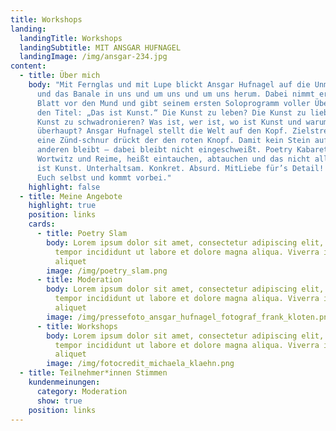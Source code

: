 ```yaml
---
title: Workshops
landing:
  landingTitle: Workshops
  landingSubtitle: MIT ANSGAR HUFNAGEL
  landingImage: /img/ansgar-234.jpg
content:
  - title: Über mich
    body: "Mit Fernglas und mit Lupe blickt Ansgar Hufnagel auf die Unmöglichkeiten
      und das Banale in uns und um uns und um uns herum. Dabei nimmt er kein
      Blatt vor den Mund und gibt seinem ersten Soloprogramm voller Überzeugung
      den Titel: „Das ist Kunst.“ Die Kunst zu leben? Die Kunst zu lieben? Die
      Kunst zu schwadronieren? Was ist, wer ist, wo ist Kunst und warum
      überhaupt? Ansgar Hufnagel stellt die Welt auf den Kopf. Zielstrebig wie
      eine Zünd-schnur drückt der den roten Knopf. Damit kein Stein auf dem
      anderen bleibt – dabei bleibt nicht eingeschweißt. Poetry Kabarettheißt
      Wortwitz und Reime, heißt eintauchen, abtauchen und das nicht alleine. Das
      ist Kunst. Unterhaltsam. Konkret. Absurd. MitLiebe für’s Detail! Überzeugt
      Euch selbst und kommt vorbei."
    highlight: false
  - title: Meine Angebote
    highlight: true
    position: links
    cards:
      - title: Poetry Slam
        body: Lorem ipsum dolor sit amet, consectetur adipiscing elit, sed do eiusmod
          tempor incididunt ut labore et dolore magna aliqua. Viverra ipsum nunc
          aliquet
        image: /img/poetry_slam.png
      - title: Moderation
        body: Lorem ipsum dolor sit amet, consectetur adipiscing elit, sed do eiusmod
          tempor incididunt ut labore et dolore magna aliqua. Viverra ipsum nunc
          aliquet
        image: /img/pressefoto_ansgar_hufnagel_fotograf_frank_kloten.png
      - title: Workshops
        body: Lorem ipsum dolor sit amet, consectetur adipiscing elit, sed do eiusmod
          tempor incididunt ut labore et dolore magna aliqua. Viverra ipsum nunc
          aliquet
        image: /img/fotocredit_michaela_klaehn.png
  - title: Teilnehmer*innen Stimmen
    kundenmeinungen:
      category: Moderation
      show: true
    position: links
---
```

